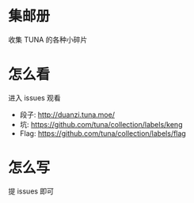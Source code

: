 # 集邮册

收集 TUNA 的各种小碎片

# 怎么看
进入 issues 观看
- 段子: http://duanzi.tuna.moe/
- 坑: https://github.com/tuna/collection/labels/keng
- Flag: https://github.com/tuna/collection/labels/flag

# 怎么写
提 issues 即可
